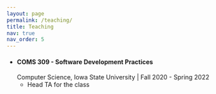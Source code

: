 ```yaml
---
layout: page
permalink: /teaching/
title: Teaching
nav: true
nav_order: 5
---
```


- #### COMS 309 - Software Development Practices  
  Computer Science, Iowa State University | Fall 2020 - Spring 2022
  - Head TA for the class
